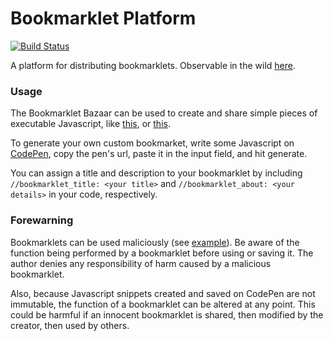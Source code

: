 # Bookmarklet Platform
[![Build Status](https://travis-ci.org/ashtonmeuser/bookmarklet-platform.svg?branch=master)](https://travis-ci.org/ashtonmeuser/bookmarklet-platform)

A platform for distributing bookmarklets. Observable in the wild [here](bookmarklet-platform.herokuapp.com).

### Usage

The Bookmarklet Bazaar can be used to create and share simple pieces of executable Javascript, like [this](bookmarklet-platform.herokuapp.com/ashtonmeuser/JKgvxK), or [this](bookmarklet-platform.herokuapp.com/ashtonmeuser/NAQrwr).

To generate your own custom bookmarket, write some Javascript on [CodePen](codepen.io/pen), copy the pen's url, paste it in the input field, and hit generate.

You can assign a title and description to your bookmarklet by including `//bookmarklet_title: <your title>` and `//bookmarklet_about: <your details>` in your code, respectively.

### Forewarning

Bookmarklets can be used maliciously (see [example](bookmarklet-platform.herokuapp.com/ashtonmeuser/NAQrwr)). Be aware of the function being performed by a bookmarklet before using or saving it. The author denies any responsibility of harm caused by a malicious bookmarklet.

Also, because Javascript snippets created and saved on CodePen are not immutable, the function of a bookmarklet can be altered at any point. This could be harmful if an innocent bookmarklet is shared, then modified by the creator, then used by others.
